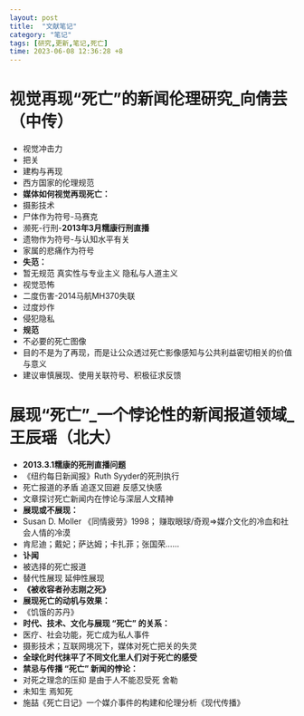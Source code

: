 ```yaml
---
layout: post
title:  "文献笔记"
category: "笔记"
tags: [研究,更新,笔记,死亡]
time: 2023-06-08 12:36:28 +8
---
```

# 视觉再现“死亡”的新闻伦理研究_向倩芸（中传）
- 视觉冲击力
- 把关
- 建构与再现
- 西方国家的伦理规范
- **媒体如何视觉再现死亡：**
- 摄影技术
- 尸体作为符号-马赛克
- 濒死-行刑-**2013年3月糯康行刑直播**
- 遗物作为符号-与认知水平有关
- 家属的悲痛作为符号
- **失范：**
- 暂无规范 真实性与专业主义 隐私与人道主义
- 视觉恐怖
- 二度伤害-2014马航MH370失联
- 过度炒作
- 侵犯隐私
- **规范**
- 不必要的死亡图像
- 目的不是为了再现，而是让公众透过死亡影像感知与公共利益密切相关的价值与意义
- 建议审慎展现、使用关联符号、积极征求反馈

# 展现“死亡”_一个悖论性的新闻报道领域_王辰瑶（北大）
- **2013.3.1糯康的死刑直播问题**
- 《纽约每日新闻报》Ruth Syyder的死刑执行
- 死亡报道的矛盾 追逐又回避 反感又快感
- 文章探讨死亡新闻内在悖论与深层人文精神
- **展现或不展现：**
- Susan D. Moller 《同情疲劳》1998； 赚取眼球/奇观=>媒介文化的冷血和社会人情的冷漠
- 肯尼迪；戴妃；萨达姆；卡扎菲；张国荣……
- **讣闻**
- 被选择的死亡报道
- 替代性展现 延伸性展现
- **《被收容者孙志刚之死》**
- **展现死亡的动机与效果：**
- 《饥饿的苏丹》
- **时代、技术、文化与展现 “死亡” 的关系：**
- 医疗、社会功能，死亡成为私人事件
- 摄影技术；互联网境况下，媒体对死亡把关的失灵
- **全球化时代抹平了不同文化里人们对于死亡的感受**
- **禁忌与传播 “死亡” 新闻的悖论：**
- 对死之理念的压抑 是由于人不能忍受死 舍勒
- 未知生 焉知死
- 施喆《死亡日记》一个媒介事件的构建和伦理分析《现代传播》